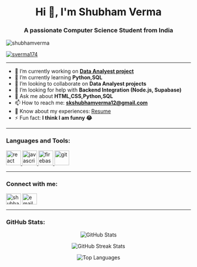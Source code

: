 <h1 align="center">Hi 👋, I'm Shubham Verma</h1>
<h3 align="center">A passionate Computer Science Student from India</h3>

<p align="left"> <img src="https://komarev.com/ghpvc/?username=shubhamverma&label=Profile%20views&color=0e75b6&style=flat" alt="shubhamverma" /> </p>

<p align="left"> <a href="https://github.com/ryo-ma/github-profile-trophy"><img src="https://github-profile-trophy.vercel.app/?username=sverma174" alt="sverma174" /></a> </p>

---

- 🔭 I’m currently working on **[Data Analyest project ](#)**
- 🌱 I’m currently learning **Python,SQL**
- 👯 I’m looking to collaborate on **Data Analyest projects**
- 🤝 I’m looking for help with **Backend Integration (Node.js, Supabase)**
- 💬 Ask me about **HTML,CSS,Python,SQL**
- 📫 How to reach me: **skshubhamverma12@gmail.com**
- 📄 Know about my experiences: [Resume](#)
- ⚡ Fun fact: **I think I am funny 😂**

---

<h3 align="left">Languages and Tools:</h3>
<p align="left"> 
  <a href="https://python.com/" target="_blank" rel="noreferrer"> 
    <img src="https://cdn.jsdelivr.net/gh/devicons/devicon/icons/react/react-original-wordmark.svg" alt="react" width="40" height="40"/> 
  </a> 

  <a href="https://www.mysql.com/" target="_blank" rel="noreferrer"> 
    <img src="https://cdn.jsdelivr.net/gh/devicons/devicon/icons/javascript/javascript-original.svg" alt="javascript" width="40" height="40"/> 
  </a> 
  <a href="https://firebase.google.com/" target="_blank" rel="noreferrer"> 
    <img src="https://cdn.jsdelivr.net/gh/devicons/devicon/icons/firebase/firebase-plain.svg" alt="firebase" width="40" height="40"/> 
  </a> 
  <a href="https://tableau.com/" target="_blank" rel="noreferrer"> 
    <img src="https://cdn.jsdelivr.net/gh/devicons/devicon/icons/git/git-original.svg" alt="git" width="40" height="40"/> 
  </a> 
</p>

---

<h3 align="left">Connect with me:</h3>
<p align="left">
<a href="https://linkedin.com/in/shubham-verma" target="blank"><img align="center" src="https://cdn.jsdelivr.net/gh/devicons/devicon/icons/linkedin/linkedin-original.svg" alt="shubham-verma" height="30" width="40" /></a>
<a href="mailto:skshubhamverma12@gmail.com"><img align="center" src="https://cdn.jsdelivr.net/gh/devicons/devicon/icons/google/google-original.svg" alt="email" height="30" width="40" /></a>
</p>

---

<h3 align="left">GitHub Stats:</h3>
<p align="center">
  <img src="https://github-readme-stats.vercel.app/api?username=SVerma174&show_icons=true&theme=radical" alt="GitHub Stats" />
</p>

<p align="center">
  <img src="https://github-readme-streak-stats.herokuapp.com/?user=SVerma174&theme=radical" alt="GitHub Streak Stats" />
</p>

<p align="center">
  <img src="https://github-readme-stats.vercel.app/api/top-langs/?username=SVerma174&layout=compact&theme=radical" alt="Top Languages" />
</p>
